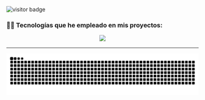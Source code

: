 ![visitor badge](https://visitor-badge.laobi.icu/badge?page_id=bryan-ignacio.bryan-ignacio&left_text=My%20Page%20Visitors)

<div>

  
  
  <h3>🧑‍🔬 Tecnologías que he empleado en mis proyectos:</h3>
  <p align="center">
  <a href="https://skillicons.dev">
    <img src="https://skillicons.dev/icons?i=kotlin,java,go,js,py,flask,cpp,cs,dotnet#&perline=6&theme=light" />
  </a>
</p>
<!--   <h3>💼 portfolio:</h3> -->
<!--   <a href="https://musical-halva-b7a381.netlify.app/">pagina web CV</a> -->
</div>
<hr/>
<div align="center">
  <img alt="snake eating my contributions" src="https://raw.githubusercontent.com/bryan-ignacio/bryan-ignacio/output/github-contribution-grid-snake-dark.svg" />
</div>

